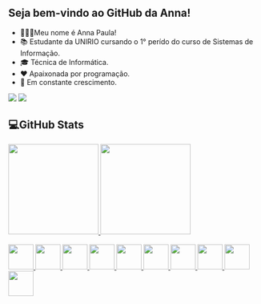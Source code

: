 ## Seja bem-vindo ao GitHub da Anna!

- 👩🏻‍💻Meu nome é Anna Paula!
- 📚 Estudante da UNIRIO cursando o 1° perído do curso de Sistemas de Informação.
- 🎓 Técnica de Informática.
- ❤️ Apaixonada por programação.
- 🧠 Em constante crescimento.

<div>
  <a href="https://www.linkedin.com/in/anna-paula-siqueira-da-silva-9545621b3" target="_blank"><img src="https://img.shields.io/badge/-LinkedIn-%230077B5?style=for-the-badge&logo=linkedin&logoColor=white"></a>  
  <a href = "mailto:contatoannpss07@gmail.com"><img src="https://img.shields.io/badge/Gmail-D14836?style=for-the-badge&logo=gmail&logoColor=white"></a>
</div>

## 💻GitHub Stats

<div>
  <a href="https://github.com/annapss">
  <img height="180em" src="https://github-readme-stats.vercel.app/api?username=annapss&show_icons=true&theme=radical&include_all_commits=true&count_private=true"/>
  <img height="180em" src="https://github-readme-stats.vercel.app/api/top-langs/?username=annapss&layout=compact&langs_count=7&theme=radical"/>
</div>
 <br>
<div style="display: inline_block">
    <img src="https://cdn.jsdelivr.net/gh/devicons/devicon/icons/bootstrap/bootstrap-original.svg" height="50" weight="50" />
    <img src="https://cdn.jsdelivr.net/gh/devicons/devicon/icons/cplusplus/cplusplus-original.svg" height="50" weight="50"/> 
    <img src="https://cdn.jsdelivr.net/gh/devicons/devicon/icons/python/python-original.svg" height="50" weight="50"/> 
    <img src="https://cdn.jsdelivr.net/gh/devicons/devicon/icons/html5/html5-original.svg" height="50" weight="50"/> 
    <img src="https://cdn.jsdelivr.net/gh/devicons/devicon/icons/javascript/javascript-original.svg" height="50" weight="50"/> 
    <img src="https://cdn.jsdelivr.net/gh/devicons/devicon/icons/css3/css3-original.svg" height="50" weight="50"/> 
    <img src="https://cdn.jsdelivr.net/gh/devicons/devicon/icons/php/php-plain.svg" height="50" weight="50"/> 
    <img src="https://cdn.jsdelivr.net/gh/devicons/devicon/icons/postgresql/postgresql-plain.svg" height="50" weight="50"/> 
    <img src="https://cdn-icons-png.flaticon.com/512/226/226777.png" height="50" weight="50"/>
    <img src="https://nodered.org/about/resources/media/node-red-icon.png" height="50" weight="50"/>
 </div>

